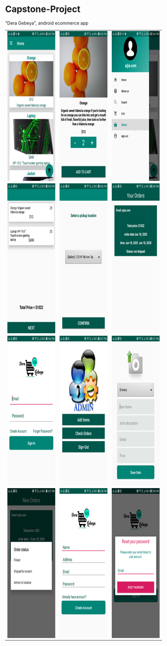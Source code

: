 # Capstone-Project
"Dera Gebeya", android ecommerce app


<table>
  
  <tr>
    <td><img src="app/images/Screenshot_2020-06-18-15-02-07.png" width=270 height=480></td>
    <td><img src="app/images/Screenshot_2020-06-18-15-05-15.png" width=270 height=480></td>
    <td><img src="app/images/Screenshot_2020-06-18-15-04-40.png" width=270 height=480></td>
  </tr>
  <tr>
    <td><img src="app/images/Screenshot_2020-06-18-15-05-45.png" width=270 height=480></td>
    <td><img src="app/images/Screenshot_2020-06-18-15-06-22.png" width=270 height=480></td>
    <td><img src="app/images/Screenshot_2020-06-18-15-06-40.png" width=270 height=480></td>
  </tr>
  <tr>
    <td><img src="app/images/Screenshot_2020-06-18-15-06-55.png" width=270 height=480></td>
    <td><img src="app/images/Screenshot_2020-06-18-15-07-33.png" width=270 height=480></td>
    <td><img src="app/images/Screenshot_2020-06-18-15-07-41.png" width=270 height=480></td>
  </tr>
   <tr>
    <td><img src="app/images/Screenshot_2020-06-18-15-07-59.png" width=270 height=480></td>
    <td><img src="app/images/Screenshot_2020-06-18-15-08-14.png" width=270 height=480></td>
    <td><img src="app/images/Screenshot_2020-06-18-15-08-24.png" width=270 height=480></td>
  </tr>
  
 </table>



